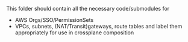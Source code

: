 This folder should contain all the necessary code/submodules for
   * AWS Orgs/SSO/PermissionSets
   * VPCs, subnets, (NAT/Transit)gateways, route tables and label them appropriately for use in crossplane composition